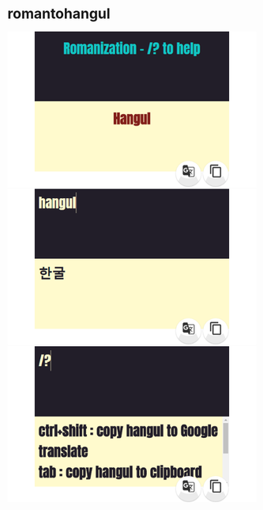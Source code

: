 # romantohangul

![first screen](screenshots/01.PNG)
![conversion screen](screenshots/02.PNG)
![help screen](screenshots/03.PNG)